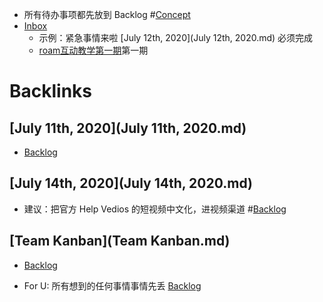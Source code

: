 - 所有待办事项都先放到 Backlog #[Concept](Concept.md)
- [Inbox](Inbox.md)
    - 示例：紧急事情来啦 [July 12th, 2020](July 12th, 2020.md) 必须完成
    - [roam互动教学第一期](roam互动教学第一期.md)第一期

# Backlinks
## [July 11th, 2020](July 11th, 2020.md)
- [Backlog](Backlog.md)

## [July 14th, 2020](July 14th, 2020.md)
- 建议：把官方 Help Vedios 的短视频中文化，进视频渠道 #[Backlog](Backlog.md)

## [Team Kanban](Team Kanban.md)
- [Backlog](Backlog.md)

- For U: 所有想到的任何事情事情先丢 [Backlog](Backlog.md)

